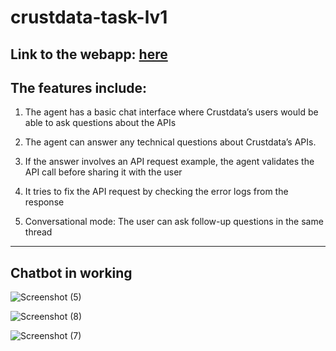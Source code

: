 # crustdata-task-lv1

Link to the webapp: <a href="https://crustdata-task-lv1-yflrrvqfqybktzkramfu4c.streamlit.app/">here</a>
---

## The features include:

1. The agent has a basic chat interface where Crustdata’s users would be able to ask questions about the APIs

2. The agent can answer any technical questions about Crustdata’s APIs. 

3. If the answer involves an API request example, the agent validates the API call before sharing it with the user

4. It tries to fix the API request by checking the error logs from the response

5. Conversational mode: The user can ask follow-up questions in the same thread
---

## Chatbot in working

![Screenshot (5)](https://github.com/user-attachments/assets/c61711df-0ffd-4113-a432-ccab1b1405cd)

![Screenshot (8)](https://github.com/user-attachments/assets/befc8a06-59ef-4ee5-8f7b-a067b9c22ab0)

![Screenshot (7)](https://github.com/user-attachments/assets/c112b35d-50e9-4390-b4fc-8d585442f5ec)


